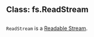 ## Class: fs.ReadStream

## 

`ReadStream` is a [Readable Stream][0].


[0]: stream.html#stream_class_stream_readable
